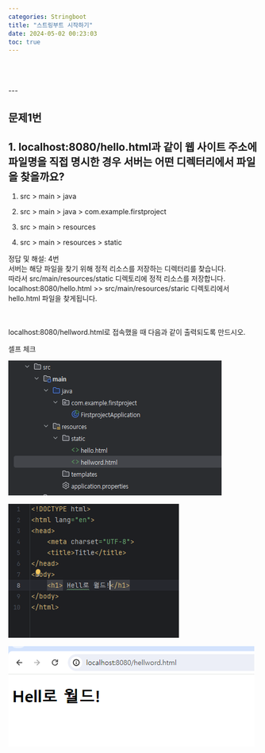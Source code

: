 ```yaml
---
categories: Stringboot
title: "스트링부트 시작하기"
date: 2024-05-02 00:23:03
toc: true
---
```


<br>
<br>
<br>
---

## 문제1번

## 1. localhost:8080/hello.html과 같이 웹 사이트 주소에 파일명을 직접 명시한 경우 서버는 어떤 디렉터리에서 파일을 찾을까요?

1) src > main > java

2) src > main > java > com.example.firstproject

3) src > main > resources

4) src > main > resources > static

정답 및 해설: 4번 <br>
서버는 해당 파일을 찾기 위해 정적 리소스를 저장하는 디렉터리를 찾습니다. <br>
따라서 src/main/resources/static 디렉토리에 정적 리소스를 저장합니다. <br>
localhost:8080/hello.html >> src/main/resources/staric 디렉토리에서 hello.html 파일을 찾게됩니다. <br>
<br>
<br>


localhost:8080/hellword.html로 접속했을 때 다음과 같이 출력되도록 만드시오.

셀프 체크

![test](https://github.com/leejieun9/leejieun9.github.io/blob/master/docs/assets/images/1-1.PNG?raw=true)

![test](https://github.com/leejieun9/leejieun9.github.io/blob/master/docs/assets/images/1-2.PNG?raw=true)

![test](https://github.com/leejieun9/leejieun9.github.io/blob/master/docs/assets/images/1-3.PNG?raw=true)
​
